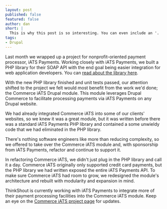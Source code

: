 ```yaml
---
layout: post
published: false
featured: false
author: dan
short: |
  This is why this post is so interesting. You can even include an '.
tags:
- Drupal
---
```


Last month we wrapped up a project for nonprofit-oriented payment processor, iATS Payments. Working closely with iATS Payments, we built a PHP library for their SOAP API with the end goal being easier integration for web application developers. You can [read about the library here](http://thinkshout.com/blog/2014/03/announcing-iats-php-wrapper/).

With the new PHP library finished and unit tests passed, our attention shifted to the project we felt would most benefit from the work we'd done; the Commerce iATS Drupal module. This module leverages Drupal Commerce to facilitate processing payments via iATS Payments on any Drupal website.

We had already integrated Commerce iATS into some of our clients' websites, so we knew it was a great module, but it was written before there was a standard iATS Payments PHP library and contained a some unwieldy code that we had eliminated in the PHP library.

There's nothing software engineers like more than reducing complexity, so we offered to take over the Commerce iATS module and, with sponsorship from iATS Payments, refactor and continue to support it.

In refactoring Commerce iATS, we didn't just plug in the PHP library and call it a day. Commerce iATS originally only supported credit card payments, but the PHP library we had written exposed the entire iATS Payments API. To make sure Commerce iATS had room to grow, we redesigned the module's architecture and rebuilt with modularity and expansion in mind.

ThinkShout is currently working with iATS Payments to integrate more of their payment processing facilities into the Commerce iATS module. Keep an eye on the [Commerce iATS project page](https://drupal.org/project/commerce_iats) for updates.
